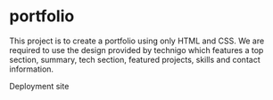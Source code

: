 # portfolio
This project is to create a portfolio using only HTML and CSS. We are required to use the design provided by technigo which features a top section, summary, tech section, featured projects, skills and contact information. 

Deployment site
